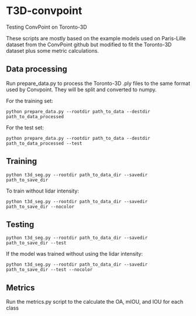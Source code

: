 # T3D-convpoint
Testing ConvPoint on Toronto-3D

These scripts are mostly based on the example models used on Paris-Lille dataset from the ConvPoint github but modified to fit the Toronto-3D dataset plus some metric calculations.

## Data processing
Run prepare_data.py to process the Toronto-3D .ply files to the same format used by Convpoint. They will be split and converted to numpy.

For the training set:
```
python prepare_data.py --rootdir path_to_data --destdir path_to_data_processed
```
For the test set:
```
python prepare_data.py --rootdir path_to_data --destdir path_to_data_processed --test
```
## Training
```
python t3d_seg.py --rootdir path_to_data_dir --savedir path_to_save_dir
```

To train without lidar intensity:
```
python t3d_seg.py --rootdir path_to_data_dir --savedir path_to_save_dir --nocolor
```

## Testing

```
python t3d_seg.py --rootdir path_to_data_dir --savedir path_to_save_dir --test
```

If the model was trained without using the lidar intensity:
```
python t3d_seg.py --rootdir path_to_data_dir --savedir path_to_save_dir --test --nocolor
```

## Metrics

Run the metrics.py script to the calculate the OA, mIOU, and IOU for each class

